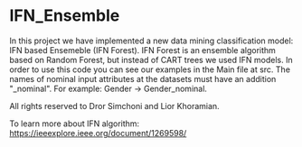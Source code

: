 # IFN_Ensemble
In this project we have implemented a new data mining classification model: IFN based Ensemeble (IFN Forest).
IFN Forest is an ensemble algorithm based on Random Forest, but instead of CART trees we used IFN models.
In order to use this code you can see our examples in the Main file at src.
The names of nominal input attributes at the datasets must have an addition "_nominal".
For example: Gender -> Gender_nominal.

All rights reserved to Dror Simchoni and Lior Khoramian.

To learn more about IFN algorithm: https://ieeexplore.ieee.org/document/1269598/
